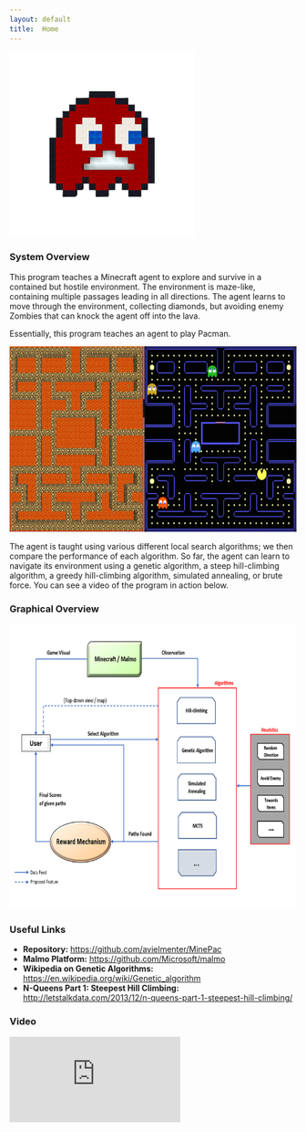 ```yaml
---
layout: default
title:  Home
---
```

<img src="media/Minecraft_PacMan.png" alt="MinePac Logo" style="height: 325px;" />

### System Overview
This program teaches a Minecraft agent to explore and survive in a contained but hostile environment. The environment is maze-like, containing multiple passages leading in all directions. The agent learns to move through the environment, collecting diamonds, but avoiding enemy Zombies that can knock the agent off into the lava.

Essentially, this program teaches an agent to play Pacman.


<img src="media/pacman_comparison.png" alt="Pacman Comparison" style="height: 325px;" />


The agent is taught using various different local search algorithms; we then compare the performance of each algorithm. So far, the agent can learn to navigate its environment using a genetic algorithm, a steep hill-climbing algorithm, a greedy hill-climbing algorithm, simulated annealing, or brute force. You can see a video of the program in action below.

### Graphical Overview
<img src="media/architectural_map.png" alt="Graphical Overview" style="height: 500px;" />

### Useful Links
* **Repository:** <https://github.com/avielmenter/MinePac>
* **Malmo Platform:** <https://github.com/Microsoft/malmo>
* **Wikipedia on Genetic Algorithms:** <https://en.wikipedia.org/wiki/Genetic_algorithm>
* **N-Queens Part 1: Steepest Hill Climbing:** <http://letstalkdata.com/2013/12/n-queens-part-1-steepest-hill-climbing/>

### Video
<div id="video_frame">
  <iframe src="https://www.youtube.com/embed/sS253RfbM3s" frameborder="0" allowfullscreen></iframe>
</div>
